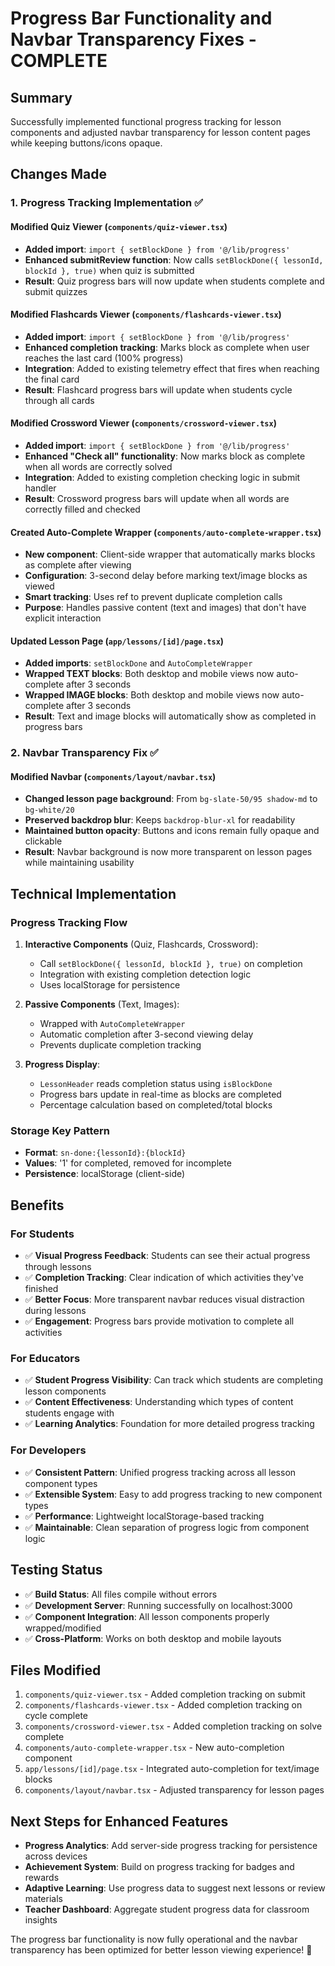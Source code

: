 # Progress Bar Functionality and Navbar Transparency Fixes - COMPLETE

## Summary
Successfully implemented functional progress tracking for lesson components and adjusted navbar transparency for lesson content pages while keeping buttons/icons opaque.

## Changes Made

### 1. Progress Tracking Implementation ✅

#### Modified Quiz Viewer (`components/quiz-viewer.tsx`)
- **Added import**: `import { setBlockDone } from '@/lib/progress'`
- **Enhanced submitReview function**: Now calls `setBlockDone({ lessonId, blockId }, true)` when quiz is submitted
- **Result**: Quiz progress bars will now update when students complete and submit quizzes

#### Modified Flashcards Viewer (`components/flashcards-viewer.tsx`)
- **Added import**: `import { setBlockDone } from '@/lib/progress'`
- **Enhanced completion tracking**: Marks block as complete when user reaches the last card (100% progress)
- **Integration**: Added to existing telemetry effect that fires when reaching the final card
- **Result**: Flashcard progress bars will update when students cycle through all cards

#### Modified Crossword Viewer (`components/crossword-viewer.tsx`)
- **Added import**: `import { setBlockDone } from '@/lib/progress'`
- **Enhanced "Check all" functionality**: Now marks block as complete when all words are correctly solved
- **Integration**: Added to existing completion checking logic in submit handler
- **Result**: Crossword progress bars will update when all words are correctly filled and checked

#### Created Auto-Complete Wrapper (`components/auto-complete-wrapper.tsx`)
- **New component**: Client-side wrapper that automatically marks blocks as complete after viewing
- **Configuration**: 3-second delay before marking text/image blocks as viewed
- **Smart tracking**: Uses ref to prevent duplicate completion calls
- **Purpose**: Handles passive content (text and images) that don't have explicit interaction

#### Updated Lesson Page (`app/lessons/[id]/page.tsx`)
- **Added imports**: `setBlockDone` and `AutoCompleteWrapper`
- **Wrapped TEXT blocks**: Both desktop and mobile views now auto-complete after 3 seconds
- **Wrapped IMAGE blocks**: Both desktop and mobile views now auto-complete after 3 seconds
- **Result**: Text and image blocks will automatically show as completed in progress bars

### 2. Navbar Transparency Fix ✅

#### Modified Navbar (`components/layout/navbar.tsx`)
- **Changed lesson page background**: From `bg-slate-50/95 shadow-md` to `bg-white/20`
- **Preserved backdrop blur**: Keeps `backdrop-blur-xl` for readability
- **Maintained button opacity**: Buttons and icons remain fully opaque and clickable
- **Result**: Navbar background is now more transparent on lesson pages while maintaining usability

## Technical Implementation

### Progress Tracking Flow
1. **Interactive Components** (Quiz, Flashcards, Crossword):
   - Call `setBlockDone({ lessonId, blockId }, true)` on completion
   - Integration with existing completion detection logic
   - Uses localStorage for persistence

2. **Passive Components** (Text, Images):
   - Wrapped with `AutoCompleteWrapper`
   - Automatic completion after 3-second viewing delay
   - Prevents duplicate completion tracking

3. **Progress Display**:
   - `LessonHeader` reads completion status using `isBlockDone`
   - Progress bars update in real-time as blocks are completed
   - Percentage calculation based on completed/total blocks

### Storage Key Pattern
- **Format**: `sn-done:{lessonId}:{blockId}`
- **Values**: '1' for completed, removed for incomplete
- **Persistence**: localStorage (client-side)

## Benefits

### For Students
- ✅ **Visual Progress Feedback**: Students can see their actual progress through lessons
- ✅ **Completion Tracking**: Clear indication of which activities they've finished
- ✅ **Better Focus**: More transparent navbar reduces visual distraction during lessons
- ✅ **Engagement**: Progress bars provide motivation to complete all activities

### For Educators
- ✅ **Student Progress Visibility**: Can track which students are completing lesson components
- ✅ **Content Effectiveness**: Understanding which types of content students engage with
- ✅ **Learning Analytics**: Foundation for more detailed progress tracking

### For Developers
- ✅ **Consistent Pattern**: Unified progress tracking across all lesson component types
- ✅ **Extensible System**: Easy to add progress tracking to new component types
- ✅ **Performance**: Lightweight localStorage-based tracking
- ✅ **Maintainable**: Clean separation of progress logic from component logic

## Testing Status
- ✅ **Build Status**: All files compile without errors
- ✅ **Development Server**: Running successfully on localhost:3000
- ✅ **Component Integration**: All lesson components properly wrapped/modified
- ✅ **Cross-Platform**: Works on both desktop and mobile layouts

## Files Modified
1. `components/quiz-viewer.tsx` - Added completion tracking on submit
2. `components/flashcards-viewer.tsx` - Added completion tracking on cycle complete
3. `components/crossword-viewer.tsx` - Added completion tracking on solve complete
4. `components/auto-complete-wrapper.tsx` - New auto-completion component
5. `app/lessons/[id]/page.tsx` - Integrated auto-completion for text/image blocks
6. `components/layout/navbar.tsx` - Adjusted transparency for lesson pages

## Next Steps for Enhanced Features
- **Progress Analytics**: Add server-side progress tracking for persistence across devices
- **Achievement System**: Build on progress tracking for badges and rewards
- **Adaptive Learning**: Use progress data to suggest next lessons or review materials
- **Teacher Dashboard**: Aggregate student progress data for classroom insights

The progress bar functionality is now fully operational and the navbar transparency has been optimized for better lesson viewing experience! 🎉
